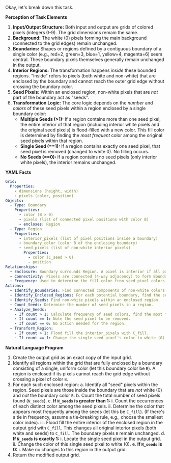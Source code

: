 Okay, let's break down this task.

**Perception of Task Elements**

1.  **Input/Output Structure:** Both input and output are grids of colored pixels (integers 0-9). The grid dimensions remain the same.
2.  **Background:** The white (0) pixels forming the main background (connected to the grid edges) remain unchanged.
3.  **Boundaries:** Shapes or regions defined by a contiguous boundary of a single color (e.g., red=2, green=3, blue=1, yellow=4, magenta=6) seem central. These boundary pixels themselves generally remain unchanged in the output.
4.  **Interior Regions:** The transformation happens *inside* these bounded regions. "Inside" refers to pixels (both white and non-white) that are enclosed by the boundary and cannot reach the outer grid edge without crossing the boundary color.
5.  **Seed Pixels:** Within an enclosed region, non-white pixels that are *not* part of the boundary act as "seeds".
6.  **Transformation Logic:** The core logic depends on the *number* and *colors* of these seed pixels within a region enclosed by a single boundary color:
    *   **Multiple Seeds (>1):** If a region contains more than one seed pixel, the entire interior of that region (including interior white pixels and the original seed pixels) is flood-filled with a new color. This fill color is determined by finding the *most frequent* color among the original seed pixels within that region.
    *   **Single Seed (==1):** If a region contains exactly one seed pixel, that seed pixel is removed (changed to white 0). No filling occurs.
    *   **No Seeds (==0):** If a region contains no seed pixels (only interior white pixels), the interior remains unchanged.

**YAML Facts**


```yaml
Grid:
  Properties:
    - dimensions (height, width)
    - pixels (color, position)
Objects:
  - Type: Boundary
    Properties:
      - color (B > 0)
      - pixels (list of connected pixel positions with color B)
      - encloses: Region
  - Type: Region
    Properties:
      - interior_pixels (list of pixel positions inside a boundary)
      - boundary_color (color B of the enclosing boundary)
      - seed_pixels (list of non-white interior pixels)
        Properties:
          - color (C_seed > 0)
          - position
Relationships:
  - Enclosure: Boundary surrounds Region. A pixel is interior if all paths to the grid edge cross the Boundary color.
  - Connectivity: Pixels are connected (4-way adjacency) to form Boundaries or Regions.
  - Frequency: Used to determine the fill color from seed pixel colors.
Actions:
  - Identify_Boundaries: Find connected components of non-white colors.
  - Identify_Enclosed_Regions: For each potential boundary, find the set of interior pixels it fully encloses. Check if the boundary is formed by a single color.
  - Identify_Seeds: Find non-white pixels within an enclosed region.
  - Count_Seeds: Determine the number of seed pixels in a region.
  - Analyze_Seeds:
    - If count > 1: Calculate frequency of seed colors, find the most frequent color (C_fill).
    - If count == 1: Note the seed pixel to be removed.
    - If count == 0: No action needed for the region.
  - Transform_Region:
    - If count > 1: Flood fill the interior_pixels with C_fill.
    - If count == 1: Change the single seed pixel's color to white (0).
```


**Natural Language Program**

1.  Create the output grid as an exact copy of the input grid.
2.  Identify all regions within the grid that are fully enclosed by a boundary consisting of a single, uniform color (let this boundary color be `B`). A region is enclosed if its pixels cannot reach the grid edge without crossing a pixel of color `B`.
3.  For each such enclosed region:
    a.  Identify all "seed" pixels within the region. Seed pixels are those inside the boundary that are *not* white (0) and *not* the boundary color `B`.
    b.  Count the total number of seed pixels found (`N_seeds`).
    c.  **If `N_seeds` is greater than 1:**
        i.  Count the occurrences of each distinct color among the seed pixels.
        ii. Determine the color that appears most frequently among the seeds (let this be `C_fill`). (If there's a tie in frequency, assume a tie-breaking rule, e.g., choose the smallest color index).
        iii. Flood fill the entire interior of the enclosed region in the output grid with `C_fill`. This changes all original interior pixels (both white and seeds) to `C_fill`. The boundary pixels `B` remain unchanged.
    d.  **If `N_seeds` is exactly 1:**
        i.  Locate the single seed pixel in the output grid.
        ii. Change the color of this single seed pixel to white (0).
    e.  **If `N_seeds` is 0:**
        i.  Make no changes to this region in the output grid.
4.  Return the modified output grid.